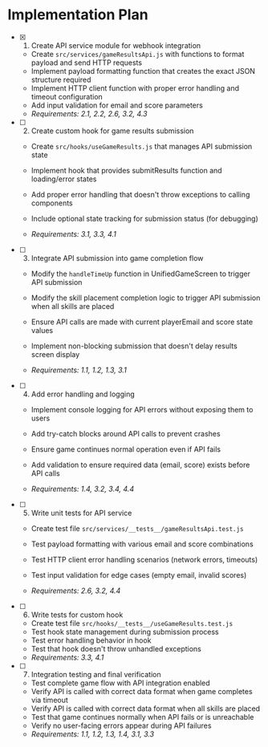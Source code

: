 # Implementation Plan

- [x] 1. Create API service module for webhook integration


  - Create `src/services/gameResultsApi.js` with functions to format payload and send HTTP requests
  - Implement payload formatting function that creates the exact JSON structure required
  - Implement HTTP client function with proper error handling and timeout configuration
  - Add input validation for email and score parameters
  - _Requirements: 2.1, 2.2, 2.6, 3.2, 4.3_



- [ ] 2. Create custom hook for game results submission
  - Create `src/hooks/useGameResults.js` that manages API submission state
  - Implement hook that provides submitResults function and loading/error states
  - Add proper error handling that doesn't throw exceptions to calling components


  - Include optional state tracking for submission status (for debugging)
  - _Requirements: 3.1, 3.3, 4.1_

- [ ] 3. Integrate API submission into game completion flow
  - Modify the `handleTimeUp` function in UnifiedGameScreen to trigger API submission


  - Modify the skill placement completion logic to trigger API submission when all skills are placed
  - Ensure API calls are made with current playerEmail and score state values
  - Implement non-blocking submission that doesn't delay results screen display
  - _Requirements: 1.1, 1.2, 1.3, 3.1_



- [ ] 4. Add error handling and logging
  - Implement console logging for API errors without exposing them to users
  - Add try-catch blocks around API calls to prevent crashes
  - Ensure game continues normal operation even if API fails
  - Add validation to ensure required data (email, score) exists before API calls


  - _Requirements: 1.4, 3.2, 3.4, 4.4_

- [ ] 5. Write unit tests for API service
  - Create test file `src/services/__tests__/gameResultsApi.test.js`
  - Test payload formatting with various email and score combinations



  - Test HTTP client error handling scenarios (network errors, timeouts)
  - Test input validation for edge cases (empty email, invalid scores)
  - _Requirements: 2.6, 3.2, 4.4_

- [ ] 6. Write tests for custom hook
  - Create test file `src/hooks/__tests__/useGameResults.test.js`
  - Test hook state management during submission process
  - Test error handling behavior in hook
  - Test that hook doesn't throw unhandled exceptions
  - _Requirements: 3.3, 4.1_

- [ ] 7. Integration testing and final verification
  - Test complete game flow with API integration enabled
  - Verify API is called with correct data format when game completes via timeout
  - Verify API is called with correct data format when all skills are placed
  - Test that game continues normally when API fails or is unreachable
  - Verify no user-facing errors appear during API failures
  - _Requirements: 1.1, 1.2, 1.3, 1.4, 3.1, 3.3_